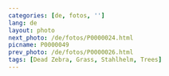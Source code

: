 ```yaml
---
categories: [de, fotos, '']
lang: de
layout: photo
next_photo: /de/fotos/P0000024.html
picname: P0000049
prev_photo: /de/fotos/P0000026.html
tags: [Dead Zebra, Grass, Stahlhelm, Trees]
---
```

